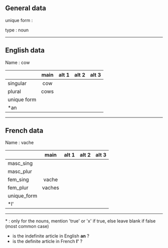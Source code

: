 ## General data

unique form :

type : noun

---

## English data

Name : cow

|             | main | alt 1 | alt 2 | alt 3 |
| :---------- | :--: | :---: | :---: | ----- |
| singular    | cow  |       |       |       |
| plural      | cows |       |       |       |
| unique form |      |       |       |       |
| \*an        |      |       |       |       |

---

## French data

Name : vache

|             |  main  | alt 1 | alt 2 | alt 3 |
| :---------- | :----: | :---: | :---: | :---: |
| masc_sing   |        |       |       |       |
| masc_plur   |        |       |       |       |
| fem_sing    | vache  |       |       |       |
| fem_plur    | vaches |       |       |       |
| unique_form |        |       |       |       |
| \*l'        |        |       |       |       |

---

\* : only for the nouns, mention 'true' or 'x' if true, else leave blank if false (most common case)

- is the indefinite article in English **an** ?
- is the definite article in French **l'** ?
